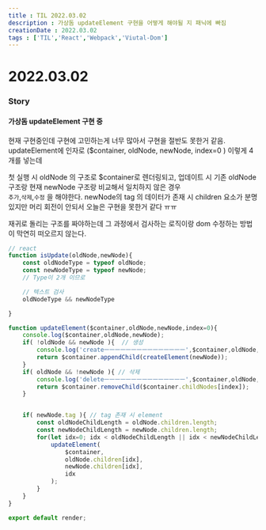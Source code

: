 ```yaml
---
title : TIL 2022.03.02
description : 가상돔 updateElement 구현을 어떻게 해야될 지 패닉에 빠짐
creationDate : 2022.03.02
tags : ['TIL','React','Webpack','Viutal-Dom']
---
```


# 2022.03.02


### Story

#### 가상돔 updateElement 구현 중
현재 구현중인데 구현에 고민하는게 너무 많아서 구현을 절반도 못한거 같음.    
updateElement에 인자로 ($container, oldNode, newNode, index=0 )  이렇게 4개를 넣는데 

첫 실행 시 oldNode 의 구조로 $container로 렌더링되고,
업데이트 시 기존 oldNode 구조랑 현재 newNode 구조랑 비교해서 일치하지 않은 경우    
`추가`,`삭제`,`수정` 을 해야한다.
newNode의 tag 의 데이터가 존재 시 children 요소가 분명 있지만 
머리 회전이 안되서 오늘은 구현을 못한거 같다 ㅠㅠ

재귀로 돌리는 구조를 짜야하는데 그 과정에서 검사하는 로직이랑 dom 수정하는 방법이 막연히 떠오르지 않는다.
```js
// react
function isUpdate(oldNode,newNode){
	const oldNodeType = typeof oldNode;
	const newNodeType = typeof newNode;
	// Type이 2개 이므로 

	// 텍스트 검사
	oldNodeType && newNodeType

}

function updateElement($container,oldNode,newNode,index=0){
	console.log($container,oldNode,newNode);
	if( !oldNode && newNode ){  // 생성
		console.log('createㅡㅡㅡㅡㅡㅡㅡㅡㅡㅡㅡㅡㅡㅡㅡ',$container,oldNode,newNode);
		return $container.appendChild(createElement(newNode));
	}
	if( oldNode && !newNode ){ // 삭제
		console.log('deleteㅡㅡㅡㅡㅡㅡㅡㅡㅡㅡㅡㅡㅡㅡㅡ',$container,oldNode,newNode);
		return $container.removeChild($container.childNodes[index]);
	}


	if( newNode.tag ){ // tag 존재 시 element 
		const oldNodeChildLength = oldNode.children.length;
		const newNodeChildLength = newNode.children.length;
		for(let idx=0; idx < oldNodeChildLength || idx < newNodeChildLength; idx++){
			updateElement(
				$container,
				oldNode.children[idx],
				newNode.children[idx],
				idx
			);
		}
	}
}

export default render;

```